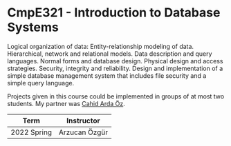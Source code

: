 # CmpE321 - Introduction to Database Systems

Logical organization of data: Entity-relationship modeling of data. Hierarchical, network and relational models. Data description and query languages. Normal forms and database design. Physical design and access strategies. Security, integrity and reliability. Design and implementation of a simple database management system that includes file security and a simple query language.

Projects given in this course could be implemented in groups of at most two students. My partner was [Cahid Arda Öz](https://github.com/cahidArda).

| Term          | Instructor   |
| ------------- |:-------------:|
| 2022 Spring      | Arzucan Özgür |   



